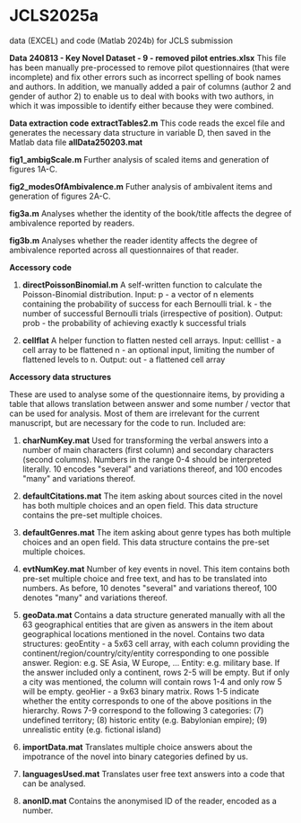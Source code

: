 # JCLS2025a
data (EXCEL) and code (Matlab 2024b) for JCLS submission 


**Data**
**240813 - Key Novel Dataset - 9 - removed pilot entries.xlsx**
This file has been manually pre-processed to remove pilot questionnaires (that were incomplete) and fix other errors such as incorrect spelling of book names and authors. In addition, we manually added a pair of columns (author 2 and gender of author 2) to enable us to deal with books with two authors, in which it was impossible to identify either because they were combined.

**Data extraction code**
**extractTables2.m**
This code reads the excel file and generates the necessary data structure in variable D, then saved in the Matlab data file
**allData250203.mat**

**fig1_ambigScale.m**
Further analysis of scaled items and generation of figures 1A-C.

**fig2_modesOfAmbivalence.m**
Futher analysis of ambivalent items and generation of figures 2A-C.

**fig3a.m**
Analyses whether the identity of the book/title affects the degree of ambivalence reported by readers.

**fig3b.m**
Analyses whether the reader identity affects the degree of ambivalence reported across all questionnaires of that reader.

**Accessory code**

1. **directPoissonBinomial.m**
   A self-written function to calculate the Poisson-Binomial distribution.
   Input:   p - a vector of n elements containing the probability of success for each Bernoulli trial.
            k - the number of successful Bernoulli trials (irrespective of position).
   Output:  prob - the probability of achieving exactly k successful trials

2. **cellflat**
   A helper function to flatten nested cell arrays.
   Input:   celllist - a cell array to be flattened
            n - an optional input, limiting the number of flattened levels to n.
   Output:  out - a flattened cell array

**Accessory data structures**

These are used to analyse some of the questionnaire items, by providing a table that allows translation between answer and some number / vector that can be used for analysis. Most of them are irrelevant for the current manuscript, but are necessary for the code to run. Included are:

1. **charNumKey.mat**
   Used for transforming the verbal answers into a number of main characters (first column) and secondary characters (second columns). Numbers in the range 0-4 should be interpreted literally. 10 encodes "several" and variations thereof, and 100 encodes "many" and variations thereof.

2. **defaultCitations.mat**
   The item asking about sources cited in the novel has both multiple choices and an open field. This data structure contains the pre-set multiple choices.

3. **defaultGenres.mat**
   The item asking about genre types has both multiple choices and an open field. This data structure contains the pre-set multiple choices.

4. **evtNumKey.mat**
   Number of key events in novel. This item contains both pre-set multiple choice and free text, and has to be translated into numbers. As before, 10 denotes "several" and variations thereof, 100 denotes "many" and 
   variations thereof.

5. **geoData.mat**
   Contains a data structure generated manually with all the 63 geographical entities that are given as answers in the item about geographical locations mentioned in the novel. Contains two data structures:
   geoEntity - a 5x63 cell array, with each column providing the continent/region/country/city/entity corresponding to one possible answer. Region: e.g. SE Asia, W Europe, ... Entity: e.g. military base. If the answer 
   included only a continent, rows 2-5 will be empty. But if only a city was mentioned, the column will contain rows 1-4 and only row 5 will be empty.
   geoHier - a 9x63 binary matrix. Rows 1-5 indicate whether the entity corresponds to one of the above positions in the hierarchy. Rows 7-9 correspond to the following 3 categories: (7) undefined territory; (8) historic entity (e.g. Babylonian empire); (9) unrealistic entity (e.g. fictional island)

6. **importData.mat**
   Translates multiple choice answers about the impotrance of the novel into binary categories defined by us.

7. **languagesUsed.mat**
   Translates user free text answers into a code that can be analysed.

8. **anonID.mat**
   Contains the anonymised ID of the reader, encoded as a number.
 
